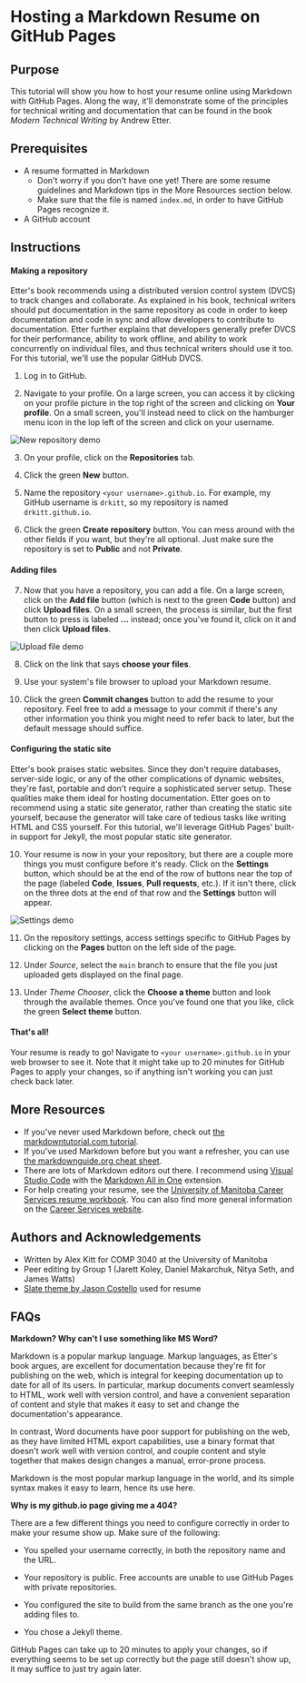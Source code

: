 # Hosting a Markdown Resume on GitHub Pages

## Purpose

This tutorial will show you how to host your resume online using Markdown with GitHub Pages. Along the way, it'll demonstrate some of the principles for technical writing and documentation that can be found in the book *Modern Technical Writing* by Andrew Etter.

## Prerequisites

- A resume formatted in Markdown
  - Don't worry if you don't have one yet! There are some resume guidelines and Markdown tips in the More Resources section below.
  - Make sure that the file is named `index.md`, in order to have GitHub Pages recognize it.
- A GitHub account

## Instructions

#### Making a repository

Etter's book recommends using a distributed version control system (DVCS) to track changes and collaborate. As explained in his book, technical writers should put documentation in the same repository as code in order to keep documentation and code in sync and allow developers to contribute to documentation. Etter further explains that developers generally prefer DVCS for their performance, ability to work offline, and ability to work concurrently on individual files, and thus technical writers should use it too. For this tutorial, we'll use the popular GitHub DVCS.

1. Log in to GitHub.

2. Navigate to your profile. On a large screen, you can access it by clicking on your profile picture in the top right of the screen and clicking on **Your profile**. On a small screen, you'll instead need to click on the hamburger menu icon in the lop left of the screen and click on your username.

![New repository demo](New%20repository%20demo.gif)

3. On your profile, click on the **Repositories** tab.

4. Click the green **New** button.

5. Name the repository `<your username>.github.io`. For example, my GitHub username is `drkitt`, so my repository is named `drkitt.github.io`.

6. Click the green **Create repository** button. You can mess around with the other fields if you want, but they're all optional. Just make sure the repository is set to **Public** and not **Private**.

#### Adding files

7. Now that you have a repository, you can add a file. On a large screen, click on the **Add file** button (which is next to the green **Code** button) and click **Upload files**. On a small screen, the process is similar, but the first button to press is labeled **...** instead; once you've found it, click on it and then click **Upload files**.

![Upload file demo](Upload%20file%20demo.gif)

8. Click on the link that says **choose your files**.

9. Use your system's file browser to upload your Markdown resume.

10. Click the green **Commit changes** button to add the resume to your repository. Feel free to add a message to your commit if there's any other information you think you might need to refer back to later, but the default message should suffice.

#### Configuring the static site

Etter's book praises static websites. Since they don't require databases, server-side logic, or any of the other complications of dynamic websites, they're fast, portable and don't require a sophisticated server setup. These qualities make them ideal for hosting documentation. Etter goes on to recommend using a static site generator, rather than creating the static site yourself, because the generator will take care of tedious tasks like writing HTML and CSS yourself. For this tutorial, we'll leverage GitHub Pages' built-in support for Jekyll, the most popular static site generator.

10. Your resume is now in your your repository, but there are a couple more things you must configure before it's ready. Click on the **Settings** button, which should be at the end of the row of buttons near the top of the page (labeled **Code**, **Issues**, **Pull requests**, etc.). If it isn't there, click on the three dots at the end of that row and the **Settings** button will appear.

![Settings demo](Settings%20demo.gif)

11. On the repository settings, access settings specific to GitHub Pages by clicking on the **Pages** button on the left side of the page.

12. Under *Source*, select the `main` branch to ensure that the file you just uploaded gets displayed on the final page.

13. Under *Theme Chooser*, click the **Choose a theme** button and look through the available themes. Once you've found one that you like, click the green **Select theme** button.

#### That's all!

Your resume is ready to go! Navigate to `<your username>.github.io` in your web browser to see it. Note that it might take up to 20 minutes for GitHub Pages to apply your changes, so if anything isn't working you can just check back later.

## More Resources

- If you've never used Markdown before, check out [the markdowntutorial.com tutorial](https://www.markdowntutorial.com/).
- If you've used Markdown before but you want a refresher, you can use [the markdownguide.org cheat sheet](https://www.markdownguide.org/cheat-sheet).
- There are lots of Markdown editors out there. I recommend using [Visual Studio Code](https://code.visualstudio.com/) with the [Markdown All in One](https://marketplace.visualstudio.com/items?itemName=yzhang.markdown-all-in-one) extension.
- For help creating your resume, see the [University of Manitoba Career Services resume workbook](https://umanitoba.ca/career-services/sites/career-services/files/2021-05/Online_Resume_Book.pdf). You can also find more general information on the [Career Services website](https://umanitoba.ca/career-services/).

## Authors and Acknowledgements

- Written by Alex Kitt for COMP 3040 at the University of Manitoba
- Peer editing by Group 1 (Jarett Koley, Daniel Makarchuk, Nitya Seth, and James Watts)
- [Slate theme by Jason Costello](http://jekyllthemes.org/themes/slate/) used for resume

## FAQs

**Markdown? Why can't I use something like MS Word?**

Markdown is a popular markup language. Markup languages, as Etter's book argues, are excellent for documentation because they're fit for publishing on the web, which is integral for keeping documentation up to date for all of its users. In particular, markup documents convert seamlessly to HTML, work well with version control, and have a convenient separation of content and style that makes it easy to set and change the documentation's appearance.

In contrast, Word documents have poor support for publishing on the web, as they have limited HTML export capabilities, use a binary format that doesn't work well with version control, and couple content and style together that makes design changes a manual, error-prone process.

Markdown is the most popular markup language in the world, and its simple syntax makes it easy to learn, hence its use here.

**Why is my github.io page giving me a 404?**

There are a few different things you need to configure correctly in order to make your resume show up. Make sure of the following:

- You spelled your username correctly, in both the repository name and the URL.
- Your repository is public. Free accounts are unable to use GitHub Pages with private repositories.

- You configured the site to build from the same branch as the one you're adding files to.
- You chose a Jekyll theme.

GitHub Pages can take up to 20 minutes to apply your changes, so if everything seems to be set up correctly but the page still doesn't show up, it may suffice to just try again later.
